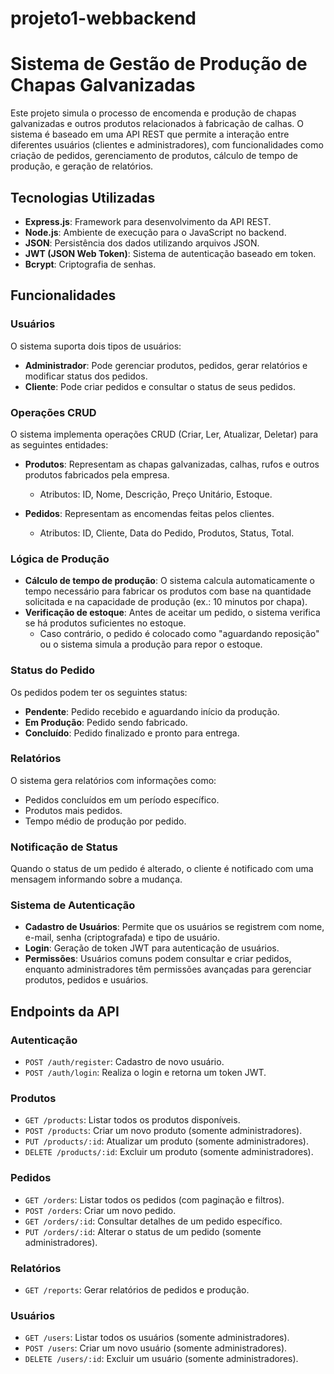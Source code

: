 # projeto1-webbackend
# Sistema de Gestão de Produção de Chapas Galvanizadas

Este projeto simula o processo de encomenda e produção de chapas galvanizadas e outros produtos relacionados à fabricação de calhas. O sistema é baseado em uma API REST que permite a interação entre diferentes usuários (clientes e administradores), com funcionalidades como criação de pedidos, gerenciamento de produtos, cálculo de tempo de produção, e geração de relatórios.

## Tecnologias Utilizadas

- **Express.js**: Framework para desenvolvimento da API REST.
- **Node.js**: Ambiente de execução para o JavaScript no backend.
- **JSON**: Persistência dos dados utilizando arquivos JSON.
- **JWT (JSON Web Token)**: Sistema de autenticação baseado em token.
- **Bcrypt**: Criptografia de senhas.

## Funcionalidades

### Usuários

O sistema suporta dois tipos de usuários:

- **Administrador**: Pode gerenciar produtos, pedidos, gerar relatórios e modificar status dos pedidos.
- **Cliente**: Pode criar pedidos e consultar o status de seus pedidos.

### Operações CRUD

O sistema implementa operações CRUD (Criar, Ler, Atualizar, Deletar) para as seguintes entidades:

- **Produtos**: Representam as chapas galvanizadas, calhas, rufos e outros produtos fabricados pela empresa.
  - Atributos: ID, Nome, Descrição, Preço Unitário, Estoque.
  
- **Pedidos**: Representam as encomendas feitas pelos clientes.
  - Atributos: ID, Cliente, Data do Pedido, Produtos, Status, Total.

### Lógica de Produção

- **Cálculo de tempo de produção**: O sistema calcula automaticamente o tempo necessário para fabricar os produtos com base na quantidade solicitada e na capacidade de produção (ex.: 10 minutos por chapa).
- **Verificação de estoque**: Antes de aceitar um pedido, o sistema verifica se há produtos suficientes no estoque.
  - Caso contrário, o pedido é colocado como "aguardando reposição" ou o sistema simula a produção para repor o estoque.

### Status do Pedido

Os pedidos podem ter os seguintes status:

- **Pendente**: Pedido recebido e aguardando início da produção.
- **Em Produção**: Pedido sendo fabricado.
- **Concluído**: Pedido finalizado e pronto para entrega.

### Relatórios

O sistema gera relatórios com informações como:

- Pedidos concluídos em um período específico.
- Produtos mais pedidos.
- Tempo médio de produção por pedido.

### Notificação de Status

Quando o status de um pedido é alterado, o cliente é notificado com uma mensagem informando sobre a mudança.

### Sistema de Autenticação

- **Cadastro de Usuários**: Permite que os usuários se registrem com nome, e-mail, senha (criptografada) e tipo de usuário.
- **Login**: Geração de token JWT para autenticação de usuários.
- **Permissões**: Usuários comuns podem consultar e criar pedidos, enquanto administradores têm permissões avançadas para gerenciar produtos, pedidos e usuários.

## Endpoints da API

### Autenticação

- `POST /auth/register`: Cadastro de novo usuário.
- `POST /auth/login`: Realiza o login e retorna um token JWT.

### Produtos

- `GET /products`: Listar todos os produtos disponíveis.
- `POST /products`: Criar um novo produto (somente administradores).
- `PUT /products/:id`: Atualizar um produto (somente administradores).
- `DELETE /products/:id`: Excluir um produto (somente administradores).

### Pedidos

- `GET /orders`: Listar todos os pedidos (com paginação e filtros).
- `POST /orders`: Criar um novo pedido.
- `GET /orders/:id`: Consultar detalhes de um pedido específico.
- `PUT /orders/:id`: Alterar o status de um pedido (somente administradores).

### Relatórios

- `GET /reports`: Gerar relatórios de pedidos e produção.

### Usuários

- `GET /users`: Listar todos os usuários (somente administradores).
- `POST /users`: Criar um novo usuário (somente administradores).
- `DELETE /users/:id`: Excluir um usuário (somente administradores).